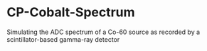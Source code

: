 # CP-Cobalt-Spectrum
Simulating the ADC spectrum of a Co-60 source as recorded by a scintillator-based gamma-ray detector
